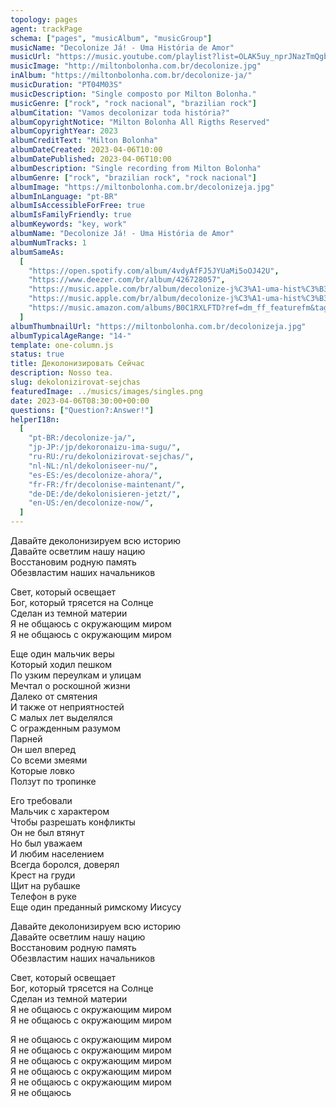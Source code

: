 ```yaml
---
topology: pages
agent: trackPage
schema: ["pages", "musicAlbum", "musicGroup"]
musicName: "Decolonize Já! - Uma História de Amor"
musicUrl: "https://music.youtube.com/playlist?list=OLAK5uy_nprJNazTmQgb-_LeJrLbFJxaGBXtK9rl8&feature=share"
musicImage: "http://miltonbolonha.com.br/decolonize.jpg"
inAlbum: "https://miltonbolonha.com.br/decolonize-ja/"
musicDuration: "PT04M03S"
musicDescription: "Single composto por Milton Bolonha."
musicGenre: ["rock", "rock nacional", "brazilian rock"]
albumCitation: "Vamos decolonizar toda história?"
albumCopyrightNotice: "Milton Bolonha All Rigths Reserved"
albumCopyrightYear: 2023
albumCreditText: "Milton Bolonha"
albumDateCreated: 2023-04-06T10:00
albumDatePublished: 2023-04-06T10:00
albumDescription: "Single recording from Milton Bolonha"
albumGenre: ["rock", "brazilian rock", "rock nacional"]
albumImage: "https://miltonbolonha.com.br/decolonizeja.jpg"
albumInLanguage: "pt-BR"
albumIsAccessibleForFree: true
albumIsFamilyFriendly: true
albumKeywords: "key, work"
albumName: "Decolonize Já! - Uma História de Amor"
albumNumTracks: 1
albumSameAs:
  [
    "https://open.spotify.com/album/4vdyAfFJ5JYUaMi5oOJ42U",
    "https://www.deezer.com/br/album/426728057",
    "https://music.apple.com/br/album/decolonize-j%C3%A1-uma-hist%C3%B3ria-de-amor-ac%C3%BAstico-single/1681155149",
    "https://music.apple.com/br/album/decolonize-j%C3%A1-uma-hist%C3%B3ria-de-amor-ac%C3%BAstico-single/1681155149?at=11lqQE&ct=FFM_f550949664f0d7f56fddc20798eb0fd2&ls=1",
    "https://music.amazon.com/albums/B0C1RXLFTD?ref=dm_ff_featurefm&tag=featurefmbr-20",
  ]
albumThumbnailUrl: "https://miltonbolonha.com.br/decolonizeja.jpg"
albumTypicalAgeRange: "14-"
template: one-column.js
status: true
title: Деколонизировать Сейчас
description: Nosso tea.
slug: dekolonizirovat-sejchas
featuredImage: ../musics/images/singles.png
date: 2023-04-06T08:30:00+00:00
questions: ["Question?:Answer!"]
helperI18n:
  [
    "pt-BR:/decolonize-ja/",
    "jp-JP:/jp/dekoronaizu-ima-sugu/",
    "ru-RU:/ru/dekolonizirovat-sejchas/",
    "nl-NL:/nl/dekoloniseer-nu/",
    "es-ES:/es/decolonize-ahora/",
    "fr-FR:/fr/decolonise-maintenant/",
    "de-DE:/de/dekolonisieren-jetzt/",
    "en-US:/en/decolonize-now/",
  ]
---
```


Давайте деколонизируем всю историю <br />
Давайте осветлим нашу нацию <br />
Восстановим родную память <br />
Обезвластим наших начальников

Свет, который освещает <br />
Бог, который трясется на Солнце <br />
Сделан из темной материи <br />
Я не общаюсь с окружающим миром <br />
Я не общаюсь с окружающим миром

Еще один мальчик веры <br />
Который ходил пешком <br />
По узким переулкам и улицам <br />
Мечтал о роскошной жизни <br />
Далеко от смятения <br />
И также от неприятностей <br />
С малых лет выделялся <br />
С огражденным разумом <br />
Парней <br />
Он шел вперед <br />
Со всеми змеями <br />
Которые ловко <br />
Ползут по тропинке

Его требовали <br />
Мальчик с характером <br />
Чтобы разрешать конфликты <br />
Он не был втянут <br />
Но был уважаем <br />
И любим населением <br />
Всегда боролся, доверял <br />
Крест на груди <br />
Щит на рубашке <br />
Телефон в руке <br />
Еще один преданный римскому Иисусу

Давайте деколонизируем всю историю <br />
Давайте осветлим нашу нацию <br />
Восстановим родную память <br />
Обезвластим наших начальников

Свет, который освещает <br />
Бог, который трясется на Солнце <br />
Сделан из темной материи <br />
Я не общаюсь с окружающим миром <br />
Я не общаюсь с окружающим миром

Я не общаюсь с окружающим миром <br />
Я не общаюсь с окружающим миром <br />
Я не общаюсь с окружающим миром <br />
Я не общаюсь с окружающим миром <br />
Я не общаюсь с окружающим миром <br />
Я не общаюсь
